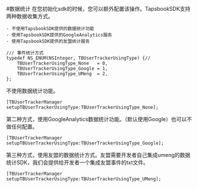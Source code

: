 #数据统计
在您初始化sdk的时候，您可以额外配置该操作。TapsbookSDK支持两种数据收集方式。

	- 不使用TapsbookSDK提供的数据统计功能
	- 使用TapsbookSDK提供的GoogleAnalytics服务
	- 使用TapsbookSDK提供的友盟统计服务

```
/// 事件统计方式
typedef NS_ENUM(NSInteger, TBUserTrackerUsingType) {//
    TBUserTrackerUsingType_None   = 0,
    TBUserTrackerUsingType_Google = 1,
    TBUserTrackerUsingType_UMeng  = 2,
};
```
不使用数据统计功能。
```
[TBUserTrackerManager setupTBUserTrackerUsingType:TBUserTrackerUsingType_None];
```

第二种方式，使用GoogleAnalytics数据统计功能。（默认使用Google）也可以不做任何配置。
```
[TBUserTrackerManager setupTBUserTrackerUsingType:TBUserTrackerUsingType_Google];
```

第三种方式，使用友盟的数据统计方式。友盟需要开发者自己集成umeng的数据统计SDK，我们会提供给开发者一个集成友盟事件的txt文件。
```
[TBUserTrackerManager setupTBUserTrackerUsingType:TBUserTrackerUsingType_UMeng];
```


